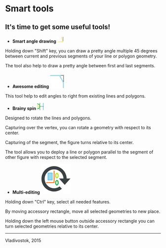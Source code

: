 # Smart tools

## It's time to get some useful tools!

* **Smart angle drawing** ![](tools/smart_angle_drawing.png)

 Holding down "Shift" key, you can draw a 
pretty angle multiple 45 degrees between current and previous segments of your line or polygon geometry.

 The tool also help to draw a pretty angle between first and last segments.

* **Awesome editing** ![](tools/awesome_editing.png)

 This tool help to edit angles to right from existing lines and polygons.

* **Brainy spin** ![](tools/brainy_spin.png)

 Designed to rotate the lines and polygons.

 Capturing over the vertex, you can rotate a geometry with respect to its center.

 Capturing of the segment, the figure turns relative to its center.

 The tool allows you to deploy a line or polygon parallel to the segment of other figure with respect to the selected segment.

* **Multi-editing** ![](tools/multi_editing.png)

 Holding down "Ctrl" key, select all needed features.

 By moving accessory rectangle, move all selected geometries to new place.

 Holding down the left mouse button outside accessory rectangle you can turn selected geometries relative to its center.

-----------------
Vladivostok, 2015

